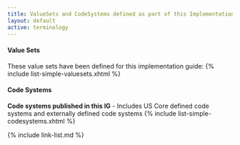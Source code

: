 ```yaml
---
title: ValueSets and CodeSystems defined as part of this Implementation Guide
layout: default
active: terminology
---
```

#### Value Sets

These value sets have been defined for this implementation guide:
{% include list-simple-valuesets.xhtml %}

#### Code Systems

**Code systems published in this IG** - Includes US Core defined code systems and externally defined code systems
{% include list-simple-codesystems.xhtml %}

{% include link-list.md %}

